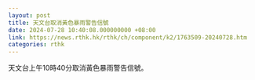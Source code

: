```yaml
---
layout: post
title: 天文台取消黃色暴雨警告信號
date: 2024-07-28 10:40:08.000000000 +08:00
link: https://news.rthk.hk/rthk/ch/component/k2/1763509-20240728.htm
categories: rthk
---
```


天文台上午10時40分取消黃色暴雨警告信號。
